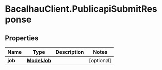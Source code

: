 # BacalhauClient.PublicapiSubmitResponse

## Properties
Name | Type | Description | Notes
------------ | ------------- | ------------- | -------------
**job** | [**ModelJob**](ModelJob.md) |  | [optional] 
